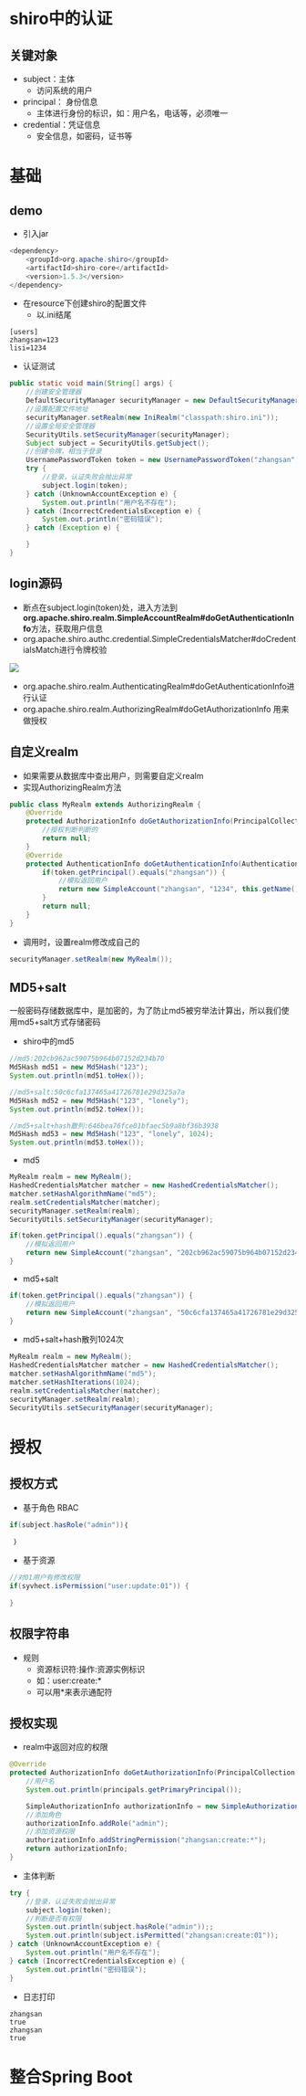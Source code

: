 # shiro中的认证

## 关键对象

- subject：主体
  - 访问系统的用户
- principal： 身份信息
  - 主体进行身份的标识，如：用户名，电话等，必须唯一
- credential：凭证信息
  - 安全信息，如密码，证书等

# 基础

## demo

- 引入jar

```java
<dependency>
    <groupId>org.apache.shiro</groupId>
    <artifactId>shiro-core</artifactId>
    <version>1.5.3</version>
</dependency>
```

- 在resource下创建shiro的配置文件
  - 以.ini结尾

```
[users]
zhangsan=123
lisi=1234
```

- 认证测试

```java
public static void main(String[] args) {
    //创建安全管理器
    DefaultSecurityManager securityManager = new DefaultSecurityManager();
    //设置配置文件地址
    securityManager.setRealm(new IniRealm("classpath:shiro.ini"));
    //设置全局安全管理器
    SecurityUtils.setSecurityManager(securityManager);
    Subject subject = SecurityUtils.getSubject();
    //创建令牌，相当于登录
    UsernamePasswordToken token = new UsernamePasswordToken("zhangsan", "123");
    try {
        //登录，认证失败会抛出异常
        subject.login(token);
    } catch (UnknownAccountException e) {
        System.out.println("用户名不存在");
    } catch (IncorrectCredentialsException e) {
        System.out.println("密码错误");
    } catch (Exception e) {

    }
}
```

## login源码

- 断点在subject.login(token)处，进入方法到**org.apache.shiro.realm.SimpleAccountRealm#doGetAuthenticationInfo**方法，获取用户信息
- org.apache.shiro.authc.credential.SimpleCredentialsMatcher#doCredentialsMatch进行令牌校验

![](..\image\java\shiro\20210112230419.png)

- org.apache.shiro.realm.AuthenticatingRealm#doGetAuthenticationInfo进行认证
- org.apache.shiro.realm.AuthorizingRealm#doGetAuthorizationInfo 用来做授权

## 自定义realm

- 如果需要从数据库中查出用户，则需要自定义realm
- 实现AuthorizingRealm方法

```java
public class MyRealm extends AuthorizingRealm {
    @Override
    protected AuthorizationInfo doGetAuthorizationInfo(PrincipalCollection principals) {
        //授权判断判断的
        return null;
    }
    @Override
    protected AuthenticationInfo doGetAuthenticationInfo(AuthenticationToken token) throws AuthenticationException {
        if(token.getPrincipal().equals("zhangsan")) {
            //模拟返回用户
            return new SimpleAccount("zhangsan", "1234", this.getName());
        }
        return null;
    }
}
```

- 调用时，设置realm修改成自己的

```java
securityManager.setRealm(new MyRealm());
```

## MD5+salt

一般密码存储数据库中，是加密的，为了防止md5被穷举法计算出，所以我们使用md5+salt方式存储密码

- shiro中的md5

```java
//md5:202cb962ac59075b964b07152d234b70
Md5Hash md51 = new Md5Hash("123");
System.out.println(md51.toHex());

//md5+salt:50c6cfa137465a41726781e29d325a7a
Md5Hash md52 = new Md5Hash("123", "lonely");
System.out.println(md52.toHex());

//md5+salt+hash散列:646bea76fce01bfaec5b9a8bf36b3938
Md5Hash md53 = new Md5Hash("123", "lonely", 1024);
System.out.println(md53.toHex());
```

- md5

```java
MyRealm realm = new MyRealm();
HashedCredentialsMatcher matcher = new HashedCredentialsMatcher();
matcher.setHashAlgorithmName("md5");
realm.setCredentialsMatcher(matcher);
securityManager.setRealm(realm);
SecurityUtils.setSecurityManager(securityManager);
```

```java
if(token.getPrincipal().equals("zhangsan")) {
    //模拟返回用户
    return new SimpleAccount("zhangsan", "202cb962ac59075b964b07152d234b70", this.getName());
}
```

- md5+salt

```java
if(token.getPrincipal().equals("zhangsan")) {
    //模拟返回用户
    return new SimpleAccount("zhangsan", "50c6cfa137465a41726781e29d325a7a", ByteSource.Util.bytes("lonely"), this.getName());
}
```

- md5+salt+hash散列1024次

```java
MyRealm realm = new MyRealm();
HashedCredentialsMatcher matcher = new HashedCredentialsMatcher();
matcher.setHashAlgorithmName("md5");
matcher.setHashIterations(1024);
realm.setCredentialsMatcher(matcher);
securityManager.setRealm(realm);
SecurityUtils.setSecurityManager(securityManager);
```

# 授权

## 授权方式

- 基于角色 RBAC

```java
if(subject.hasRole("admin"))｛
    
 ｝
```



- 基于资源

```java
//对01用户有修改权限
if(syvhect.isPermission("user:update:01")) {
    
}
```

## 权限字符串

- 规则
  - 资源标识符:操作:资源实例标识
  - 如：user:create:*
  - 可以用*来表示通配符

## 授权实现

- realm中返回对应的权限

```java
@Override
protected AuthorizationInfo doGetAuthorizationInfo(PrincipalCollection principals) {
    //用户名
    System.out.println(principals.getPrimaryPrincipal());

    SimpleAuthorizationInfo authorizationInfo = new SimpleAuthorizationInfo();
    //添加角色
    authorizationInfo.addRole("admin");
    //添加资源权限
    authorizationInfo.addStringPermission("zhangsan:create:*");
    return authorizationInfo;
}
```

- 主体判断

```java
try {
    //登录，认证失败会抛出异常
    subject.login(token);
    //判断是否有权限
    System.out.println(subject.hasRole("admin"));;
    System.out.println(subject.isPermitted("zhangsan:create:01"));
} catch (UnknownAccountException e) {
    System.out.println("用户名不存在");
} catch (IncorrectCredentialsException e) {
    System.out.println("密码错误");
}
```

- 日志打印

```log
zhangsan
true
zhangsan
true
```

# 整合Spring Boot

